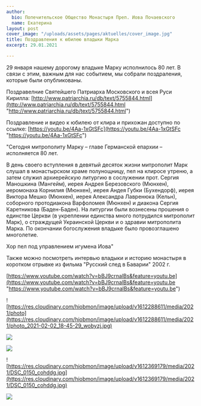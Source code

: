 ```yaml
---
author:
  bio: Попечительское Общество Монастыря Преп. Иова Почаевского
  name: Екатерина
layout: post
cover_image: "/uploads/assets/pages/aktuelles/cover_image.jpg"
title: Поздравления к юбилею владыки Марка
excerpt: 29.01.2021

---
```

29 января нашему дорогому владыке Марку исполнилось 80 лет.  В связи с этим, важным для нас событием, мы собрали поздраления, которые были опубликованы.

Поздравелние Святейшего Патриарха Московского и всея Руси Кирилла: [http://www.patriarchia.ru/db/text/5755844.html](http://www.patriarchia.ru/db/text/5755844.html "http://www.patriarchia.ru/db/text/5755844.html")

Поздравление и видео к юбилею от клира и прихожан доступно по ссылке: [https://youtu.be/4Aa-1xGtSFc](https://youtu.be/4Aa-1xGtSFc "https://youtu.be/4Aa-1xGtSFc")

"Сегодня митрополиту Марку – главе Германской епархии – исполняется 80 лет.

В день своего вступления в девятый десяток жизни митрополит Марк слушал в монастырском храме полунощницу, пел на клиросе утреню, а затем служил архиерейскую литургию в сослужении прот. Сергия Маношкина (Мангейм), иерея Андрея Березовского (Мюнхен), иеромонаха Корнилия (Мюнхен), иерея Андея Губки (Бухендорф), иерея Виктора Мешко (Мюнхен), иерея Александра Лавренюка (Кельн), соборного протодиакона Варфоломея (Мюнхен) и диакона Сергия Каретникова (Баден-Баден). На литургии были вознесены прошения о единстве Церкви (в укреплении единства много потрудился митрополит Марк), о страждущей Украинской Церкви и о здравии митрополита Марка. По окончании богослужения владыке было провозглашено многолетие.

Хор пел под управлением игумена Иова"

Также можно посмотреть интервью владыки и историю монастыря в коротком отрывке из фильма "Русский след в Баварии" 2002 г.

[https://www.youtube.com/watch?v=bBJ9crnalBs&feature=youtu.be](https://www.youtube.com/watch?v=bBJ9crnalBs&feature=youtu.be "https://www.youtube.com/watch?v=bBJ9crnalBs&feature=youtu.be")

![https://res.cloudinary.com/hiobmon/image/upload/v1612288611/media/2021/photo](https://res.cloudinary.com/hiobmon/image/upload/v1612288611/media/2021/photo_2021-02-02_18-45-29_wobyzj.jpg)

![](https://res.cloudinary.com/hiobmon/image/upload/v1612369208/media/2021/DSC_0141_xtvyx0.jpg)

![](https://res.cloudinary.com/hiobmon/image/upload/v1612369106/media/2021/DSC_0133_cdoy3y.jpg)

![https://res.cloudinary.com/hiobmon/image/upload/v1612369179/media/2021/DSC_0150_cohddg.jpg](https://res.cloudinary.com/hiobmon/image/upload/v1612369179/media/2021/DSC_0150_cohddg.jpg)

> 

![](https://res.cloudinary.com/hiobmon/image/upload/v1612369149/media/2021/DSC_0145_vfnmrp.jpg)

> 